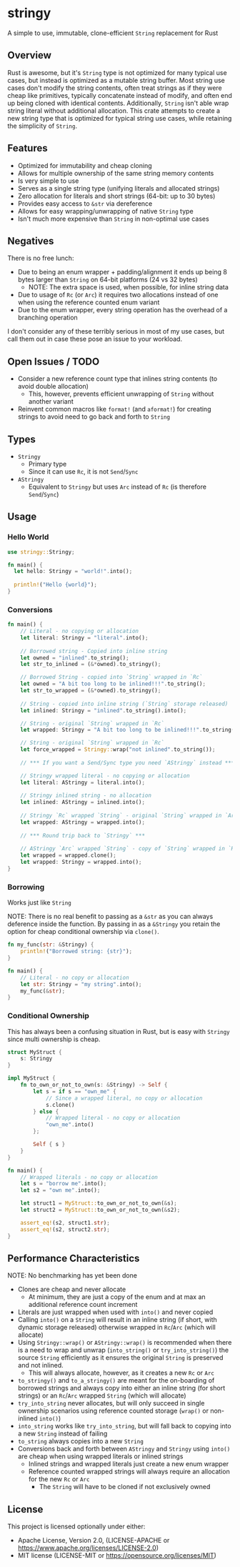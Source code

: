 # stringy

A simple to use, immutable, clone-efficient `String` replacement for Rust

## Overview

Rust is awesome, but it's `String` type is not optimized for many typical use
cases, but instead is optimized as a  mutable string buffer. Most string use 
cases don't modify the string contents, often treat strings as if they were cheap 
like primitives, typically concatenate instead of modify, and often end up 
being cloned with identical contents. Additionally, `String` isn't able wrap 
string literal without additional allocation. This crate attempts to 
create a new string type that is optimized for typical string use cases, while 
retaining the simplicity of `String`.

## Features

* Optimized for immutability and cheap cloning
* Allows for multiple ownership of the same string memory contents
* Is very simple to use
* Serves as a single string type (unifying literals and allocated strings)
* Zero allocation for literals and short strings (64-bit: up to 30 bytes)
* Provides easy access to `&str` via dereference
* Allows for easy wrapping/unwrapping of native `String` type
* Isn't much more expensive than `String` in non-optimal use cases

## Negatives

There is no free lunch:

* Due to being an enum wrapper + padding/alignment it ends up being 8 bytes
  larger than `String` on 64-bit platforms (24 vs 32 bytes)
  * NOTE: The extra space is used, when possible, for inline string data
* Due to usage of `Rc` (or `Arc`) it requires two allocations instead of one
  when using the reference counted enum variant
* Due to the enum wrapper, every string operation has the overhead of a
  branching operation

I don't consider any of these terribly serious in most of my use cases, but
call them out in case these pose an issue to your workload.

## Open Issues / TODO

* Consider a new reference count type that inlines string contents (to avoid
  double allocation)
  * This, however, prevents efficient unwrapping of `String` without another 
    variant
* Reinvent common macros like `format!` (and `aformat!`) for creating 
  strings to avoid need to go back and forth to `String`

## Types

* `Stringy`
    * Primary type
    * Since it can use `Rc`, it is not `Send`/`Sync`
* `AStringy`
    * Equivalent to `Stringy` but uses `Arc` instead of `Rc` (is therefore `Send`/`Sync`)

## Usage

### Hello World

```rust
use stringy::Stringy;

fn main() {
  let hello: Stringy = "world!".into();
  
  println!("Hello {world}");
}
```

### Conversions

```rust
fn main() {
    // Literal - no copying or allocation
    let literal: Stringy = "literal".into();
    
    // Borrowed string - Copied into inline string
    let owned = "inlined".to_string();
    let str_to_inlined = (&*owned).to_stringy();

    // Borrowed String - copied into `String` wrapped in `Rc`
    let owned = "A bit too long to be inlined!!!".to_string();
    let str_to_wrapped = (&*owned).to_stringy();
    
    // String - copied into inline string (`String` storage released)
    let inlined: Stringy = "inlined".to_string().into();

    // String - original `String` wrapped in `Rc`
    let wrapped: Stringy = "A bit too long to be inlined!!!".to_string().into();

    // String - original `String` wrapped in `Rc`
    let force_wrapped = Stringy::wrap("not inlined".to_string());
    
    // *** If you want a Send/Sync type you need `AStringy` instead ***

    // Stringy wrapped literal - no copying or allocation
    let literal: AStringy = literal.into();
    
    // Stringy inlined string - no allocation
    let inlined: AStringy = inlined.into();
    
    // Stringy `Rc` wrapped `String` - original `String` wrapped in `Arc`
    let wrapped: AStringy = wrapped.into();
    
    // *** Round trip back to `Stringy` ***
    
    // AStringy `Arc` wrapped `String` - copy of `String` wrapped in `Rc`
    let wrapped = wrapped.clone();
    let wrapped: Stringy = wrapped.into();
}
```

### Borrowing

Works just like `String`

NOTE: There is no real benefit to passing as a `&str` as 
you can always deference inside the function. By passing in as a `&Stringy` 
you retain the option for cheap conditional ownership via `clone()`.

```rust
fn my_func(str: &Stringy) {
    println!("Borrowed string: {str}");
}

fn main() {
    // Literal - no copy or allocation
    let str: Stringy = "my string".into();
    my_func(&str);
}
```

### Conditional Ownership

This has always been a confusing situation in Rust, but is easy with `Stringy` 
since multi ownership is cheap.

```rust
struct MyStruct {
    s: Stringy
}

impl MyStruct {
    fn to_own_or_not_to_own(s: &Stringy) -> Self {
        let s = if s == "own_me" {
            // Since a wrapped literal, no copy or allocation
            s.clone()
        } else {
            // Wrapped literal - no copy or allocation
            "own_me".into()
        };

        Self { s }
    }
}

fn main() {
    // Wrapped literals - no copy or allocation
    let s = "borrow me".into();
    let s2 = "own me".into();

    let struct1 = MyStruct::to_own_or_not_to_own(&s);
    let struct2 = MyStruct::to_own_or_not_to_own(&s2);

    assert_eq!(s2, struct1.str);
    assert_eq!(s2, struct2.str);
}
```

## Performance Characteristics

NOTE: No benchmarking has yet been done

* Clones are cheap and never allocate
    * At minimum, they are just a copy of the enum and at max an additional 
      reference count increment
* Literals are just wrapped when used with `into()` and never copied
* Calling `into()` on a `String` will result in an inline string (if 
  short, with dynamic storage released) otherwise wrapped in `Rc`/`Arc` 
  (which will allocate)
* Using `Stringy::wrap()` or `AStringy::wrap()` is recommended when there is 
  a need to wrap and unwrap (`into_string()` or `try_into_string()`) the source 
  `String` efficiently as it ensures the original `String` is preserved and not 
  inlined.
    * This will always allocate, however, as it creates a new `Rc` or `Arc`
* `to_stringy()` and `to_a_stringy()` are meant for the on-boarding of borrowed 
  strings and always copy into either an inline string (for short strings) or 
  an `Rc`/`Arc` wrapped `String` (which will allocate)
* `try_into_string` never allocates, but will only succeed in single 
  ownership scenarios using reference counted storage (`wrap()` or non-inlined 
  `into()`)
* `into_string` works like `try_into_string`, but will fall back to 
  copying into a new `String` instead of failing
* `to_string` always copies into a new `String`
* Conversions back and forth between `AStringy` and `Stringy` using `into()` 
  are cheap when using wrapped literals or inlined strings
    * Inlined strings and wrapped literals just create a new enum wrapper
    * Reference counted wrapped strings will always require an allocation for 
      the  new `Rc` or `Arc`
        * The `String` will have to be cloned if not exclusively owned

## License

This project is licensed optionally under either:

* Apache License, Version 2.0, (LICENSE-APACHE
  or https://www.apache.org/licenses/LICENSE-2.0)
* MIT license (LICENSE-MIT or https://opensource.org/licenses/MIT)
